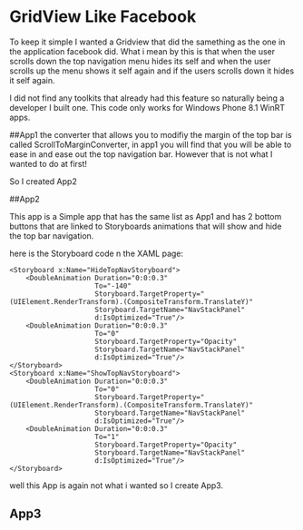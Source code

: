 # GridView Like Facebook

To keep it simple I wanted a Gridview that did the samething as the one in the application facebook did.  What i mean by this is that when the user scrolls down the top navigation menu hides its self and when the user scrolls up the menu shows it self again and if the users scrolls down it hides it self again.

I did not find any toolkits that already had this feature so naturally being a developer I built one.
This code only works for Windows Phone 8.1 WinRT apps. 

##App1
the converter that allows you to modifiy the margin of the top bar is called ScrollToMarginConverter, in app1 you will find that you will be able to ease in and ease out the top navigation bar.  However that is not what I wanted to do at first!

So I created App2

##App2

This app is a Simple app that has the same list as App1 and has 2 bottom buttons that are linked to Storyboards animations that will show and hide the top bar navigation.

here is the Storyboard code n the XAML page:

```
<Storyboard x:Name="HideTopNavStoryboard">
    <DoubleAnimation Duration="0:0:0.3"
                     To="-140"
                     Storyboard.TargetProperty="(UIElement.RenderTransform).(CompositeTransform.TranslateY)" 
                     Storyboard.TargetName="NavStackPanel" 
                     d:IsOptimized="True"/>
    <DoubleAnimation Duration="0:0:0.3"
                     To="0"
                     Storyboard.TargetProperty="Opacity" 
                     Storyboard.TargetName="NavStackPanel" 
                     d:IsOptimized="True"/>
</Storyboard>
<Storyboard x:Name="ShowTopNavStoryboard">
    <DoubleAnimation Duration="0:0:0.3" 
                     To="0" 
                     Storyboard.TargetProperty="(UIElement.RenderTransform).(CompositeTransform.TranslateY)" 
                     Storyboard.TargetName="NavStackPanel" 
                     d:IsOptimized="True"/>
    <DoubleAnimation Duration="0:0:0.3"
                     To="1"
                     Storyboard.TargetProperty="Opacity" 
                     Storyboard.TargetName="NavStackPanel" 
                     d:IsOptimized="True"/>
</Storyboard>
```

well this App is again not what i wanted so I create App3.

## App3
